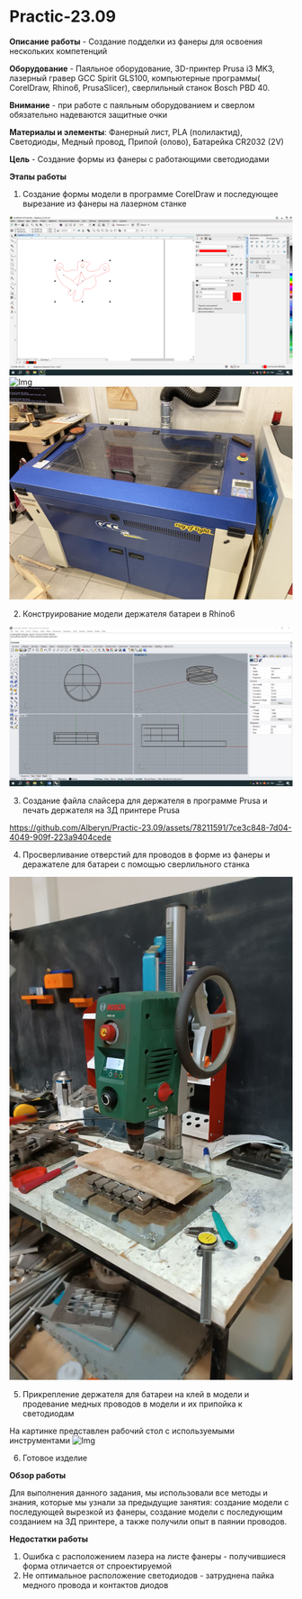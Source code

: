 # Practic-23.09
**Описание работы** - Создание подделки из фанеры для освоения нескольких компетенций

**Оборудование** -
Паяльное оборудование, 3D-принтер Prusa i3 MK3, лазерный гравер GCC Spirit GLS100, компьютерные программы( CorelDraw, Rhino6, PrusaSlicer), сверлильный станок Bosch PBD 40. 

**Внимание** - при работе с паяльным оборудованием и сверлом обязательно надеваются защитные очки

**Материалы и элементы**: Фанерный лист, PLA (полилактид), Светодиоды, Медный провод, Припой (олово), Батарейка CR2032 (2V)

**Цель** -
Создание формы из фанеры с работающими светодиодами

**Этапы работы**
1) Создание формы модели в программе CorelDraw и последующее вырезание из фанеры на лазерном станке
   
![Img](101.png)
![Img](IMG_2394.JPG)
![Img](IMG_2407.JPG)

2) Конструирование модели держателя батареи в Rhino6
   
![Img](102.png)

3) Создание файла слайсера для держателя в программе Prusa и печать держателя на 3Д принтере Prusa



https://github.com/Alberyn/Practic-23.09/assets/78211591/7ce3c848-7d04-4049-909f-223a9404cede


4) Просверливание отверстий для проводов в форме из фанеры и деражателе для батареи с помощью сверлильного станка

![Img](IMG_2409.JPG)

5) Прикрепление держателя для батареи на клей в модели и продевание медных проводов в модели и их припойка к светодиодам
   
На картинке представлен рабочий стол с используемыми инструментами
![Img](IMG_2408.JPG)

6) Готовое изделие

**Обзор работы** 

Для выполнения данного задания, мы использовали все методы и знания, которые мы узнали за предыдущие занятия: создание модели с последующей вырезкой из фанеры, создание модели с последующим созданием на 3Д принтере, а также получили  опыт в паянии проводов.

**Недостатки работы**

1) Ошибка с расположением лазера на листе фанеры - получившиеся форма отличается от спроектируемой
2) Не оптимальное расположение светодиодов - затруднена пайка медного провода и контактов диодов

